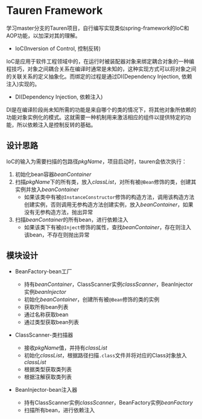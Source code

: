 # Tauren Framework

学习master分支的Tauren项目，自行编写实现类似spring-framework的IoC和AOP功能，以加深对其的理解。

- IoC(Inversion of Control, 控制反转)

IoC是应用于软件工程领域中的，在运行时被装配器对象来绑定耦合对象的一种编程技巧，对象之间耦合关系在编译时通常是未知的，这种实现方式可以将对象之间的关联关系的定义抽象化。而绑定的过程是通过DI(Dependency Injection, 依赖注入)实现的。

- DI(Dependency Injection, 依赖注入)

DI是在编译阶段尚未知所需的功能是来自哪个的类的情况下，将其他对象所依赖的功能对象实例化的模式。这就需要一种机制用来激活相应的组件以提供特定的功能，所以依赖注入是控制反转的基础。

## 设计思路

IoC的输入为需要扫描的包路径*pkgName*，项目启动时，tauren会依次执行：

1. 初始化bean容器*beanContainer*
2. 扫描*pkgName*下的所有类，放入*classList*，对所有被`@Bean`修饰的类，创建其实例并放入*beanContainer*
	- 如果该类中有被`@InstanceConstructor`修饰的构造方法，调用该构造方法创建实例，否则调用无参构造方法创建实例，放入*beanContainer*，如果没有无参构造方法，抛出异常
3. 扫描*beanContainer*的所有bean，进行依赖注入
	- 如果该类下有被`@Inject`修饰的属性，查找*beanContainer*，存在则注入该bean，不存在则抛出异常

## 模块设计
- BeanFactory-bean工厂
	- 持有*beanContainer*，ClassScanner实例*classScanner*，BeanInjector实例*beanInjector*
	- 初始化*beanContainer*，创建所有被`@Bean`修饰的类的实例
	- 获取所有bean列表
	- 通过名称获取bean
	- 通过类型获取bean列表
	
- ClassScanner-类扫描器
	- 接收*pkgName*值，并持有*classList*
	- 初始化*classList*，根据路径扫描`.class`文件并将对应的Class对象放入*classList*
	- 根据类型获取类列表
	- 根据注解获取类列表

- BeanInjector-bean注入器
	- 持有ClassScanner实例*classScanner*，BeanFactory实例*beanFactory*
	- 扫描所有bean，进行依赖注入
	